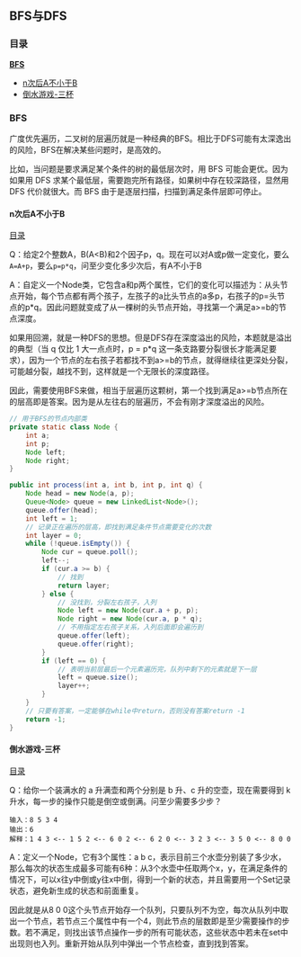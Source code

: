## BFS与DFS

### 目录

[**BFS**](#BFS)

- [n次后A不小于B](#n次后A不小于B)
- [倒水游戏-三杯](#倒水游戏-三杯)



### BFS

广度优先遍历，二叉树的层遍历就是一种经典的BFS。相比于DFS可能有太深逸出的风险，BFS在解决某些问题时，是高效的。

比如，当问题是要求满足某个条件的树的最低层次时，用 BFS 可能会更优。因为如果用 DFS 求某个最低层，需要跑完所有路径，如果树中存在较深路径，显然用 DFS 代价就很大。而 BFS 由于是逐层扫描，扫描到满足条件层即可停止。

#### n次后A不小于B

[目录](#目录)

Q：给定2个整数A，B(A<B)和2个因子p，q。现在可以对A或p做一定变化，要么`A=A+p`，要么`p=p*q`，问至少变化多少次后，有A不小于B

A：自定义一个Node类，它包含a和p两个属性，它们的变化可以描述为：从头节点开始，每个节点都有两个孩子，左孩子的a比头节点的a多p，右孩子的p=头节点的p*q。因此问题就变成了从一棵树的头节点开始，寻找第一个满足a>=b的节点深度。

如果用回溯，就是一种DFS的思想。但是DFS存在深度溢出的风险，本题就是溢出的典型（当 q 仅比 1 大一点点时，p = p*q 这一条支路要分裂很长才能满足要求），因为一个节点的左右孩子若都找不到a>=b的节点，就得继续往更深处分裂，可能越分裂，越找不到，这样就是一个无限长的深度路径。

因此，需要使用BFS来做，相当于层遍历这颗树，第一个找到满足a>=b节点所在的层高即是答案。因为是从左往右的层遍历，不会有刚才深度溢出的风险。

```java
// 用于BFS的节点内部类
private static class Node {
    int a;
    int p;
    Node left;
    Node right;
}

public int process(int a, int b, int p, int q) {
    Node head = new Node(a, p);
    Queue<Node> queue = new LinkedList<Node>();
    queue.offer(head);
    int left = 1;
    // 记录正在遍历的层高，即找到满足条件节点需要变化的次数
    int layer = 0;
    while (!queue.isEmpty()) {
        Node cur = queue.poll();
        left--;
        if (cur.a >= b) {
            // 找到
            return layer;
        } else {
            // 没找到，分裂左右孩子，入列
            Node left = new Node(cur.a + p, p);
            Node right = new Node(cur.a, p * q);
            // 不用指定左右孩子关系，入列后面即会遍历到
            queue.offer(left);
            queue.offer(right);
        }
        if (left == 0) {
            // 表明当前层最后一个元素遍历完，队列中剩下的元素就是下一层
            left = queue.size();
            layer++;
        }
    }
    // 只要有答案，一定能够在while中return，否则没有答案return -1
    return -1;
}
```



#### 倒水游戏-三杯

[目录](#目录)

Q：给你一个装满水的 a 升满壶和两个分别是 b 升、c 升的空壶，现在需要得到 k 升水，每一步的操作只能是倒空或倒满。问至少需要多少步？

```
输入：8 5 3 4
输出：6
解释：1 4 3 <-- 1 5 2 <-- 6 0 2 <-- 6 2 0 <-- 3 2 3 <-- 3 5 0 <-- 8 0 0
```

A：定义一个Node，它有3个属性：a b c，表示目前三个水壶分别装了多少水，那么每次的状态生成最多可能有6种：从3个水壶中任取两个x，y，在满足条件的情况下，可以x往y中倒或y往x中倒，得到一个新的状态，并且需要用一个Set记录状态，避免新生成的状态和前面重复。

因此就是从8 0 0这个头节点开始存一个队列，只要队列不为空，每次从队列中取出一个节点，若节点三个属性中有一个4，则此节点的层数即是至少需要操作的步数。若不满足，则找出该节点操作一步的所有可能状态，这些状态中若未在set中出现则也入列。重新开始从队列中弹出一个节点检查，直到找到答案。